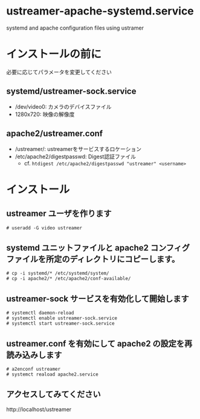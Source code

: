 # ustreamer-apache-systemd.service
systemd and apache configuration files using ustramer

# インストールの前に
必要に応じてパラメータを変更してください

## systemd/ustreamer-sock.service
- /dev/video0: カメラのデバイスファイル
- 1280x720: 映像の解像度

## apache2/ustreamer.conf
- /ustreamer/: ustreamerをサービスするロケーション
- /etc/apache2/digestpasswd: Digest認証ファイル
   - cf. `htdigest /etc/apache2/digestpasswd "ustreamer" <username>`

# インストール
## ustreamer ユーザを作ります
```
# useradd -G video ustreamer
```

## systemd ユニットファイルと apache2 コンフィグファイルを所定のディレクトリにコピーします。
```
# cp -i systemd/* /etc/systemd/system/
# cp -i apache2/* /etc/apache2/conf-available/
```

## ustreamer-sock サービスを有効化して開始します
```
# systemctl daemon-reload
# systemctl enable ustreamer-sock.service
# systemctl start ustreamer-sock.service
```

## ustreamer.conf を有効にして apache2 の設定を再読み込みします
```
# a2enconf ustreamer
# systemct reaload apache2.service
```

## アクセスしてみてください
http://localhost/ustreamer

